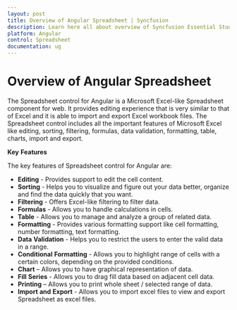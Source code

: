 ```yaml
---
layout: post
title: Overview of Angular Spreadsheet | Syncfusion
description: Learn here all about overview of Syncfusion Essential Studio Angular Spreadsheet component, its elements, and more.
platform: Angular
control: Spreadsheet
documentation: ug
---
```

# Overview of Angular Spreadsheet

The Spreadsheet control for Angular is a Microsoft Excel-like Spreadsheet component for web. It provides editing experience that is very similar to that of Excel and it is able to import and export Excel workbook files. The Spreadsheet control includes all the important features of Microsoft Excel like editing, sorting, filtering, formulas, data validation, formatting, table, charts, import and export.

**Key** **Features**

The key features of Spreadsheet control for Angular are:

* **Editing** - Provides support to edit the cell content.
* **Sorting** - Helps you to visualize and figure out your data better, organize and find the data quickly that you want.
* **Filtering** - Offers Excel-like filtering to filter data.
* **Formulas** - Allows you to handle calculations in cells.
* **Table** - Allows you to manage and analyze a group of related data.
* **Formatting** - Provides various formatting support like cell formatting, number formatting, text formatting.
* **Data** **Validation** - Helps you to restrict the users to enter the valid data in a range.
* **Conditional** **Formatting** - Allows you to highlight range of cells with a certain colors, depending on the provided conditions.
* **Chart** – Allows you to have graphical representation of data.
* **Fill** **Series** - Allows you to drag fill data based on adjacent cell data.
* **Printing** – Allows you to print whole sheet / selected range of data.
* **Import** **and** **Export** -  Allows you to import excel files to view and export Spreadsheet as excel files.

